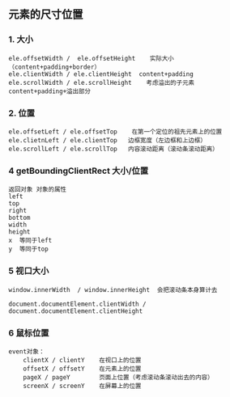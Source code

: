 ## 元素的尺寸位置

### 1. 大小

```
ele.offsetWidth /  ele.offsetHeight    实际大小（content+padding+border）
ele.clientWidth / ele.clientHeight  content+padding
ele.scrollWidth / ele.scrollHeight    考虑溢出的子元素  content+padding+溢出部分
```



### 2. 位置

```
ele.offsetLeft / ele.offsetTop    在第一个定位的祖先元素上的位置
ele.clietnLeft / ele.clientTop   边框宽度（左边框和上边框）
ele.scrollLeft / ele.scrollTop   内容滚动距离（滚动条滚动距离）
```



### 4 getBoundingClientRect 大小/位置

```
返回对象 对象的属性
left
top
right
bottom
width
height
x  等同于left
y  等同于top
```



### 5 视口大小

```
window.innerWidth  / window.innerHeight  会把滚动条本身算计去

document.documentElement.clientWidth / document.documentElement.clientHeight
```



### 6 鼠标位置

```
event对象：
	clientX / clientY    在视口上的位置
	offsetX / offsetY    在元素上的位置
	pageX / pageY        页面上位置（考虑滚动条滚动出去的内容）
	screenX / screenY    在屏幕上的位置
```